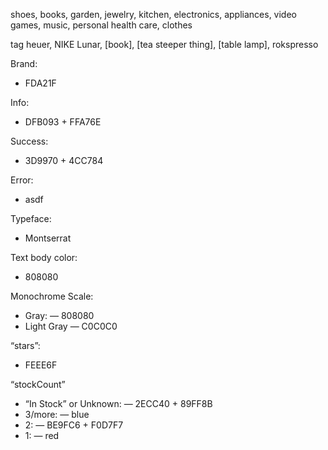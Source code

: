 shoes, books, garden, jewelry, kitchen, electronics, appliances, video games, music, personal health care, clothes

tag heuer, NIKE Lunar, [book],
[tea steeper thing], [table lamp], rokspresso

Brand:
- FDA21F

Info:
- DFB093 + FFA76E

Success:
- 3D9970 + 4CC784

Error:
- asdf
	
Typeface:
- Montserrat

Text body color: 
- 808080

Monochrome Scale:
- Gray:
— 808080
- Light Gray
— C0C0C0

“stars”:
- FEEE6F

“stockCount”
- “In Stock” or Unknown:
— 2ECC40 + 89FF8B
- 3/more:
— blue
- 2:
—	BE9FC6 + F0D7F7
- 1:
—	red
